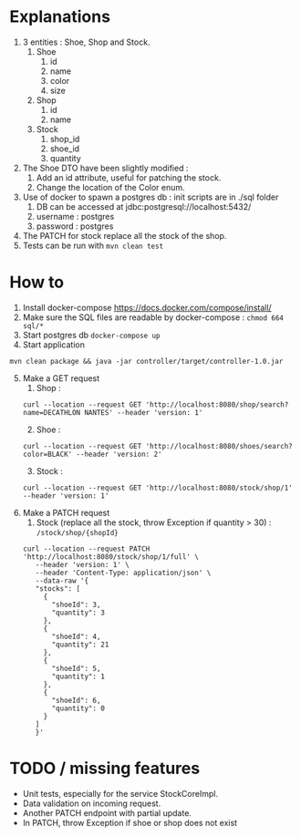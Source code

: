 # Explanations
1. 3 entities : Shoe, Shop and Stock.
   1. Shoe
      1. id
      2. name
      3. color
      4. size
   2. Shop
      1. id
      2. name
   3. Stock
      1. shop_id
      2. shoe_id
      3. quantity
2. The Shoe DTO have been slightly modified :
   1. Add an id attribute, useful for patching the stock.
   2. Change the location of the Color enum.
3. Use of docker to spawn a postgres db : init scripts are in ./sql folder
   1. DB can be accessed at jdbc:postgresql://localhost:5432/
   2. username : postgres
   3. password : postgres
4. The PATCH for stock replace all the stock of the shop.
5. Tests can be run with `mvn clean test`

# How to

1. Install docker-compose https://docs.docker.com/compose/install/
2. Make sure the SQL files are readable by docker-compose : `chmod 664 sql/*`
3. Start postgres db `docker-compose up`
4. Start application 
```
mvn clean package && java -jar controller/target/controller-1.0.jar
```
5. Make a GET request 
   1. Shop : 
   ```
   curl --location --request GET 'http://localhost:8080/shop/search?name=DECATHLON NANTES' --header 'version: 1'
   ```
   2. Shoe : 
   ```
   curl --location --request GET 'http://localhost:8080/shoes/search?color=BLACK' --header 'version: 2'
   ```
   3. Stock : 
   ```
   curl --location --request GET 'http://localhost:8080/stock/shop/1' --header 'version: 1'
   ```
6. Make a PATCH request
   1. Stock (replace all the stock, throw Exception if quantity > 30) : `/stock/shop/{shopId}`
   ```
   curl --location --request PATCH 'http://localhost:8080/stock/shop/1/full' \
      --header 'version: 1' \
      --header 'Content-Type: application/json' \
      --data-raw '{
      "stocks": [
        {
          "shoeId": 3,
          "quantity": 3
        },
        {
          "shoeId": 4,
          "quantity": 21
        },
        {
          "shoeId": 5,
          "quantity": 1
        },
        {
          "shoeId": 6,
          "quantity": 0
        }
      ]
      }'
   ```


# TODO / missing features
- Unit tests, especially for the service StockCoreImpl.
- Data validation on incoming request.
- Another PATCH endpoint with partial update.
- In PATCH, throw Exception if shoe or shop does not exist
